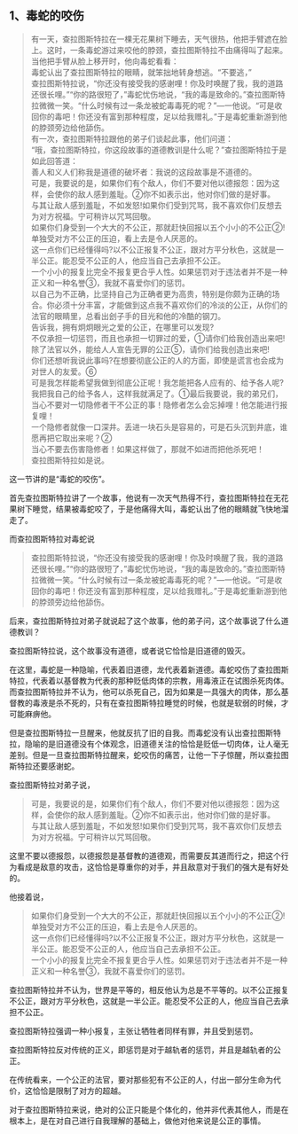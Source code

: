 <h2>1、毒蛇的咬伤</h2><blockquote data-pid="_szq6nyS">有一天，查拉图斯特拉在一棵无花果树下睡去，天气很热，他把手臂遮在脸上。这时，一条毒蛇游过来咬他的脖颈，查拉图斯特拉不由痛得叫了起来。当他把手臂从脸上移开时，他向毒蛇看看：<br>毒蛇认出了查拉图斯特拉的眼睛，就笨拙地转身想逃。“不要逃，”<br>查拉图斯特拉说，“你还没有接受我的感谢哩！你及时唤醒了我，我的道路还很长哩。”“你的路很短了，”毒蛇忧伤地说，“我的毒是致命的。”查拉图斯特拉微微一笑。“什么时候有过一条龙被蛇毒毒死的呢？”—一他说。“可是收回你的毒吧！你还没有富到那种程度，足以给我赠礼。”于是毒蛇重新游到他的脖颈旁边给他舔伤。<br>有一次，查拉图斯特拉跟他的弟子们谈起此事，他们问道：<br>“哦，查拉图斯特拉，你这段故事的道德教训是什么呢？”查拉图斯特拉于是如此回答道：<br>善人和义人们称我是道德的破坏者：我说的这段故事是不道德的。<br>可是，我要说的是，如果你们有个敌人，你们不要对他以德报怨：因为这样，会使你的敌人感到羞耻。②你不如表示出，他对你们做的是好事。<br>与其让敌人感到羞耻，不如发怒!如果你们受到咒骂，我不喜欢你们反想去为对方祝福。宁可稍许以咒骂回敬。<br>如果你们身受到一个大大的不公正，那就赶快回报以五个小小的不公正②!单独受对方不公正的压迫，看上去是令人厌恶的。<br>这一点你们已经懂得吗?以不公正报复不公正，跟对方平分秋色，这就是一半公正。能忍受不公正的人，他应当自己去承担不公正。<br>一个小小的报复比完全不报复更合乎人性。如果惩罚对于违法者并不是一种正义和一种名誉③，我就不喜爱你们的惩罚。<br>以自己为不正确，比坚持自己为正确者更为高贵，特别是你颇为正确的场合。你必须十分丰富，才能做到这点我不喜欢你们的冷淡的公正，从你们的法官的眼睛里，总看出刽子手的目光和他的冷酷的钢刀。<br>告诉我，拥有炯炯眼光之爱的公正，在哪里可以发现?<br>不仅承担一切惩罚，而且也承担一切罪过的爱，①请你们给我创造出来吧!<br>除了法官以外，能给人人宣告无罪的公正⑤，请你们给我创造出来吧!<br>你们还想听我说此事吗?在想要彻底公正的人的方面，即使是谎言也会成为对世人的友爱。⑥<br>可是我怎样能希望我做到彻底公正呢！我怎能把各人应有的、给予各人呢?我把我自己的给予各人，这样我就满足了。①最后我要说，我的弟兄们，当心不要对一切隐修者干不公正的事！隐修者怎么会忘掉哩！他怎能进行报复哩！<br>一个隐修者就像一口深井。丢进一块石头是容易的，可是石头沉到井底，谁愿再把它取出来呢？②<br>当心不要去伤害隐修者！如果这样做了，那就不如进而把他杀死吧！<br>查拉图斯特拉如是说。</blockquote><p data-pid="kW99FUDl">这一节讲的是“毒蛇的咬伤”。</p><p data-pid="yaVsiWWM">首先查拉图斯特拉讲了一个故事，他说有一次天气热得不行，查拉图斯特拉在无花果树下睡觉，结果被毒蛇咬了，于是他痛得大叫，毒蛇认出了他的眼睛就飞快地溜走了。</p><p data-pid="gUinS8cQ">而查拉图斯特拉对毒蛇说</p><blockquote data-pid="dH48aSt3">查拉图斯特拉说，“你还没有接受我的感谢哩！你及时唤醒了我，我的道路还很长哩。”“你的路很短了，”毒蛇忧伤地说，“我的毒是致命的。”查拉图斯特拉微微一笑。“什么时候有过一条龙被蛇毒毒死的呢？”—一他说。“可是收回你的毒吧！你还没有富到那种程度，足以给我赠礼。”于是毒蛇重新游到他的脖颈旁边给他舔伤。</blockquote><p data-pid="7m8nKNfG">后来，查拉图斯特拉对弟子就说起了这个故事，他的弟子问，这个故事说了什么道德教训？</p><p data-pid="XEqRIcQA">查拉图斯特拉说，这个故事没有道德，或者说它恰恰是旧道德的毁灭。</p><p data-pid="s__qWZR8">在这里，毒蛇是一种隐喻，代表着旧道德，龙代表着新道德。毒蛇咬伤了查拉图斯特拉，代表着以基督教为代表的那种贬低肉体的宗教，用毒液正在试图杀死肉体。而查拉图斯特拉并不认为，他可以杀死自己，因为如果是一具强大的肉体，那么基督教的毒液是杀不死的，只有在查拉图斯特拉睡觉的时候，也就是软弱的时候，才可能麻痹他。</p><p data-pid="aV1FYjgS">但是查拉图斯特拉一旦醒来，他就反抗了旧的自我。而毒蛇没有认出查拉图斯特拉，隐喻的是旧道德没有个体观念，旧道德关注的恰恰是贬低一切肉体，让人毫无差别。但是一旦查拉图斯特拉醒来，蛇咬伤的痛苦，让他一下子惊醒，所以查拉图斯特拉还要感谢蛇。</p><p data-pid="XY4P3HEF">查拉图斯特拉对弟子说，</p><blockquote data-pid="Y4R-sal0">可是，我要说的是，如果你们有个敌人，你们不要对他以德报怨：因为这样，会使你的敌人感到羞耻。②你不如表示出，他对你们做的是好事。<br>与其让敌人感到羞耻，不如发怒!如果你们受到咒骂，我不喜欢你们反想去为对方祝福。宁可稍许以咒骂回敬。</blockquote><p data-pid="ookvvjZj">这里不要以德报怨，以德报怨是基督教的道德观，而需要反其道而行之，把这个行为看成是敌意的攻击，这恰恰是尊重你的对手，并且敌意对于我们的强大是有好处的。</p><p data-pid="P_vXuHVI">他接着说，</p><blockquote data-pid="L5IZEv9x">如果你们身受到一个大大的不公正，那就赶快回报以五个小小的不公正②!单独受对方不公正的压迫，看上去是令人厌恶的。<br>这一点你们已经懂得吗?以不公正报复不公正，跟对方平分秋色，这就是一半公正。能忍受不公正的人，他应当自己去承担不公正。<br>一个小小的报复比完全不报复更合乎人性。如果惩罚对于违法者并不是一种正义和一种名誉③，我就不喜爱你们的惩罚。</blockquote><p data-pid="tDli62lq">查拉图斯特拉并不认为，世界是平等的，相反他认为总是不平等的。以不公正报复不公正，跟对方平分秋色，这就是一半公正。能忍受不公正的人，他应当自己去承担不公正。</p><p data-pid="VO3KNUC3">查拉图斯特拉强调一种小报复，主张让牺牲者同样有罪，并且受到惩罚。</p><p data-pid="OvIyQsbi">查拉图斯特拉反对传统的正义，即惩罚是对于越轨者的惩罚，并且是越轨者的公正。</p><p data-pid="g-bBVKUj">在传统看来，一个公正的法官，要对那些犯有不公正的人，付出一部分生命为代价，这恰恰是限制了对方的超越。</p><p data-pid="qY8FgDI_">对于查拉图斯特拉来说，绝对的公正只能是个体化的，他并非代表其他人，而是在根本上，是在对自己进行自我理解的基础上，做他对他来说是公正的事情。</p><p></p>